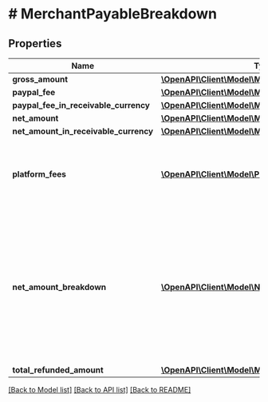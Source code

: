 # # MerchantPayableBreakdown

## Properties

Name | Type | Description | Notes
------------ | ------------- | ------------- | -------------
**gross_amount** | [**\OpenAPI\Client\Model\Money**](Money.md) |  | [optional]
**paypal_fee** | [**\OpenAPI\Client\Model\Money**](Money.md) |  | [optional]
**paypal_fee_in_receivable_currency** | [**\OpenAPI\Client\Model\Money**](Money.md) |  | [optional]
**net_amount** | [**\OpenAPI\Client\Model\Money**](Money.md) |  | [optional]
**net_amount_in_receivable_currency** | [**\OpenAPI\Client\Model\Money**](Money.md) |  | [optional]
**platform_fees** | [**\OpenAPI\Client\Model\PlatformFee[]**](PlatformFee.md) | An array of platform or partner fees, commissions, or brokerage fees for the refund. | [optional]
**net_amount_breakdown** | [**\OpenAPI\Client\Model\NetAmountBreakdownItem[]**](NetAmountBreakdownItem.md) | An array of breakdown values for the net amount. Returned when the currency of the refund is different from the currency of the PayPal account where the payee holds their funds. | [optional] [readonly]
**total_refunded_amount** | [**\OpenAPI\Client\Model\Money**](Money.md) |  | [optional]

[[Back to Model list]](../../README.md#models) [[Back to API list]](../../README.md#endpoints) [[Back to README]](../../README.md)

